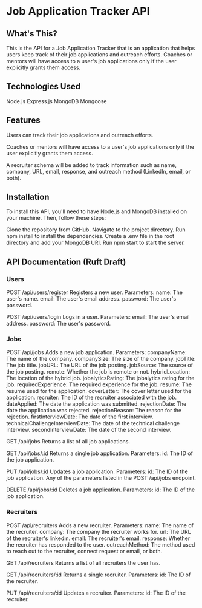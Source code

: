 # Job Application Tracker API

## What's This?
This is the API for a Job Application Tracker that is an application that helps users keep track of their job applications and outreach efforts. Coaches or mentors will have access to a user's job applications only if the user explicitly grants them access.

## Technologies Used
Node.js
Express.js
MongoDB
Mongoose

## Features
Users can track their job applications and outreach efforts.

Coaches or mentors will have access to a user's job applications only if the user explicitly grants them access.

A recruiter schema will be added to track information such as name, company, URL, email, response, and outreach method (LinkedIn, email, or both).

## Installation
To install this API, you'll need to have Node.js and MongoDB installed on your machine. Then, follow these steps:

Clone the repository from GitHub.
Navigate to the project directory.
Run npm install to install the dependencies.
Create a .env file in the root directory and add your MongoDB URI.
Run npm start to start the server.

## API Documentation (Ruft Draft)

### Users
POST /api/users/register
Registers a new user.
Parameters:
name: The user's name.
email: The user's email address.
password: The user's password.

POST /api/users/login
Logs in a user.
Parameters:
email: The user's email address.
password: The user's password.

### Jobs
POST /api/jobs
Adds a new job application.
Parameters:
companyName: The name of the company.
companySize: The size of the company.
jobTitle: The job title.
jobURL: The URL of the job posting.
jobSource: The source of the job posting.
remote: Whether the job is remote or not.
hybridLocation: The location of the hybrid job.
jobalyticsRating: The jobalytics rating for the job.
requiredExperience: The required experience for the job.
resume: The resume used for the application.
coverLetter: The cover letter used for the application.
recruiter: The ID of the recruiter associated with the job.
dateApplied: The date the application was submitted.
rejectionDate: The date the application was rejected.
rejectionReason: The reason for the rejection.
firstInterviewDate: The date of the first interview.
technicalChallengeInterviewDate: The date of the technical challenge interview.
secondInterviewDate: The date of the second interview.

GET /api/jobs
Returns a list of all job applications.

GET /api/jobs/:id
Returns a single job application.
Parameters:
id: The ID of the job application.

PUT /api/jobs/:id
Updates a job application.
Parameters:
id: The ID of the job application.
Any of the parameters listed in the POST /api/jobs endpoint.

DELETE /api/jobs/:id
Deletes a job application.
Parameters:
id: The ID of the job application.

### Recruiters
POST /api/recruiters
Adds a new recruiter.
Parameters:
name: The name of the recruiter.
company: The company the recruiter works for.
url: The URL of the recruiter's linkedin.
email: The recruiter's email.
response: Whether the recruiter has responded to the user.
outreachMethod: The method used to reach out to the recruiter, connect request or email, or both.

GET /api/recruiters
Returns a list of all recruiters the user has.

GET /api/recruiters/:id
Returns a single recruiter.
Parameters:
id: The ID of the recruiter.

PUT /api/recruiters/:id
Updates a recruiter.
Parameters:
id: The ID of the recruiter.